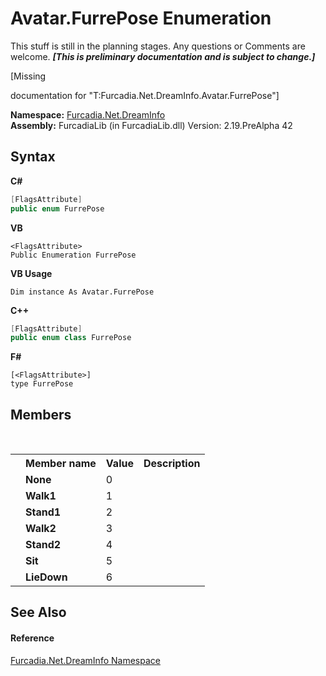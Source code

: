 # Avatar.FurrePose Enumeration
This stuff is still in the planning stages. Any questions or Comments are welcome. _**\[This is preliminary documentation and is subject to change.\]**_

\[Missing <summary> documentation for "T:Furcadia.Net.DreamInfo.Avatar.FurrePose"\]

**Namespace:**&nbsp;<a href="N_Furcadia_Net_DreamInfo">Furcadia.Net.DreamInfo</a><br />**Assembly:**&nbsp;FurcadiaLib (in FurcadiaLib.dll) Version: 2.19.PreAlpha 42

## Syntax

**C#**<br />
``` C#
[FlagsAttribute]
public enum FurrePose
```

**VB**<br />
``` VB
<FlagsAttribute>
Public Enumeration FurrePose
```

**VB Usage**<br />
``` VB Usage
Dim instance As Avatar.FurrePose
```

**C++**<br />
``` C++
[FlagsAttribute]
public enum class FurrePose
```

**F#**<br />
``` F#
[<FlagsAttribute>]
type FurrePose
```


## Members
&nbsp;<table><tr><th></th><th>Member name</th><th>Value</th><th>Description</th></tr><tr><td /><td target="F:Furcadia.Net.DreamInfo.Avatar.FurrePose.None">**None**</td><td>0</td><td /></tr><tr><td /><td target="F:Furcadia.Net.DreamInfo.Avatar.FurrePose.Walk1">**Walk1**</td><td>1</td><td /></tr><tr><td /><td target="F:Furcadia.Net.DreamInfo.Avatar.FurrePose.Stand1">**Stand1**</td><td>2</td><td /></tr><tr><td /><td target="F:Furcadia.Net.DreamInfo.Avatar.FurrePose.Walk2">**Walk2**</td><td>3</td><td /></tr><tr><td /><td target="F:Furcadia.Net.DreamInfo.Avatar.FurrePose.Stand2">**Stand2**</td><td>4</td><td /></tr><tr><td /><td target="F:Furcadia.Net.DreamInfo.Avatar.FurrePose.Sit">**Sit**</td><td>5</td><td /></tr><tr><td /><td target="F:Furcadia.Net.DreamInfo.Avatar.FurrePose.LieDown">**LieDown**</td><td>6</td><td /></tr></table>

## See Also


#### Reference
<a href="N_Furcadia_Net_DreamInfo">Furcadia.Net.DreamInfo Namespace</a><br />